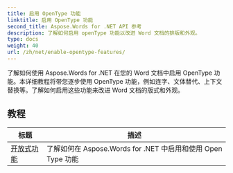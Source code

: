 ```yaml
---
title: 启用 OpenType 功能
linktitle: 启用 OpenType 功能
second_title: Aspose.Words for .NET API 参考
description: 了解如何启用 openType 功能以改进 Word 文档的排版和外观。
type: docs
weight: 40
url: /zh/net/enable-opentype-features/
---
```

了解如何使用 Aspose.Words for .NET 在您的 Word 文档中启用 OpenType 功能。本详细教程将带您逐步使用 OpenType 功能，例如连字、文体替代、上下文替换等。了解如何启用这些功能来改进 Word 文档的版式和外观。

 ## 教程
| 标题 | 描述 |
| --- | --- |
| [开放式功能](./open-type-features/) | 了解如何在 Aspose.Words for .NET 中启用和使用 Open Type 功能 |